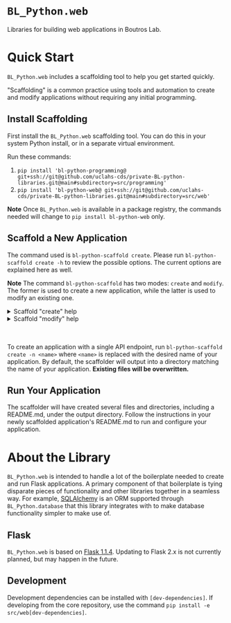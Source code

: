 # `BL_Python.web`

Libraries for building web applications in Boutros Lab.

# Quick Start

`BL_Python.web` includes a scaffolding tool to help you get started quickly.

"Scaffolding" is a common practice using tools and automation to create and modify applications without requiring any initial programming.

## Install Scaffolding

First install the `BL_Python.web` scaffolding tool. You can do this in your system Python install, or in a separate virtual environment.

Run these commands:

1. `pip install 'bl-python-programming@ git+ssh://git@github.com/uclahs-cds/private-BL-python-libraries.git@main#subdirectory=src/programming'`
2. `pip install 'bl-python-web@ git+ssh://git@github.com/uclahs-cds/private-BL-python-libraries.git@main#subdirectory=src/web'`

**Note** Once `BL_Python.web` is available in a package registry, the commands needed will change to `pip install bl-python-web` only.

## Scaffold a New Application

The command used is `bl-python-scaffold create`. Please run `bl-python-scaffold create -h` to review the possible options. The current options are explained here as well.

**Note** The command `bl-python-scaffold` has two modes: `create` and `modify`. The former is used to create a new application, while the latter is used to modify an existing one.

<details>
    <summary>Scaffold "create" help</summary>

These options are for the `bl-python-scaffold create` command.

| Option | Explanation | Required? |
| --- | --- | --- |
| `-h` | Show the tool help text. | No |
| `-n <name>` | This is the name of your application. It is the name Flask will use to start up, and also acts as a default value for other options when they are not specified when running this tool. | Yes |
| `-e <endpoint>` | An optional endpoint to create. By default, an endpoint sharing the name of your application is created. If `-e` is specified even once, the default is _not_ created. This option can be specified more than once to create multiple endpoints. | No |
| `-t <type>` | The type of template to scaffold. This defaults to `basic`.<br /><br />`basic`: `BL_Python.web` searches your application for Flask "blueprint" files and uses them to create API endpoints. This is the easiest way to get started, but lacks some advantages of using `openapi`.<br /><br />`openapi`: `BL_Python.web` uses an OpenAPI spec file to describe API endpoints and their code location. This option is more complicated, however, it gives you the ability to validate your API endpoints during development, and allows for automatic request and response validation. It also gives you the ability to use Swagger as a test UI, which can be installed with `pip install connexion[swagger-ui]`. The OpenAPI spec file can also be fed into 3rd-party tools that further help with development. | No |
| `-m <module>` | Optional modules to include in your application. This option can be specified more than once to include multiple modules; however, currently the only available module is `database`.<br /><br />`database`: Include `BL_Python.database` and set up minimum requirements to utilize an SQLite database in your application. | No |
| `-o <output directory>` | Store the new application in a directory other than one that matches the application name. | No |

</details>
<details>
    <summary>Scaffold "modify" help</summary>

These options are for the `bl-python-scaffold modify` command.

| Option | Explanation | Required? |
| --- | --- | --- |
| `-h` | Show the tool help text. | No |
| `-n <name>` | This is the name of your application. It is the name Flask will use to start up, and also acts as a default value for other options when they are not specified when running this tool. | Yes |
| `-e <endpoint>` | An endpoint to create. By default, an endpoint sharing the name of your application is created. If `-e` is specified even once, the default is _not_ created. This option can be specified more than once to create multiple endpoints. | No |
| `-o <output directory>` | Modify the application in a directory other than one that matches the application name. | No |

</details>
<br />
<br />

To create an application with a single API endpoint, run `bl-python-scaffold create -n <name>` where `<name>` is replaced with the desired name of your application. By default, the scaffolder will output into a directory matching the name of your application. **Existing files will be overwritten.**

## Run Your Application

The scaffolder will have created several files and directories, including a README.md, under the output directory. Follow the instructions in your newly scaffolded application's README.md to run and configure your application.

# About the Library

`BL_Python.web` is intended to handle a lot of the boilerplate needed to create and run Flask applications. A primary component of that boilerplate is tying disparate pieces of functionality and other libraries together in a seamless way. For example, [SQLAlchemy](https://www.sqlalchemy.org/) is an ORM supported through `BL_Python.database` that this library integrates with to make database functionality simpler to make use of.

## Flask

`BL_Python.web` is based on [Flask 1.1.4](https://flask.palletsprojects.com/en/1.1.x/). Updating to Flask 2.x is not currently planned, but may happen in the future.

## Development

Development dependencies can be installed with `[dev-dependencies]`. If developing from the core repository, use the command `pip install -e src/web[dev-dependencies]`.